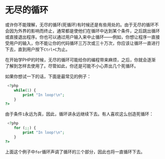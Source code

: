 # 无尽的循环

或许你不能理解，无尽的循环(死循环)有时候还是有些用处的。由于无尽的循环不会因为外界的影响而终止，通常都是使他们在循环中达到某个条件，之后跳出循环或直接退出程序。你也可以通过用户输入来中止循环——例如，你想让程序一直接受用户的输入，你不能让你的代码循环三万次或三十万次，你应该让循环一直进行下去，直到用户按下`Ctrl+C`为止。

在开始学PHP的时候，无尽的循环可能给你的编程带来麻烦，之后，你就会逐渐了解到怎样去使用了。尽管如此，你还是可能不小心弄出几个死循环。

如果你想试一下的话，下面是最常见的例子：

```php
 <?php
    while(1) {
        print "In loop!\n";
    }
?>
```

由于条件`1`永远为真，因此，循环讲永远继续下去。有人喜欢这么创造死循环：

```php
 <?php
    for (;;) {
        print "In loop!\n";
    }
?>
```

上面这个例子中`for`循环声调了循环的三个部分，因此也将一直循环下去。

